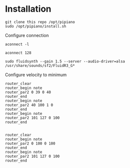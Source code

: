 Installation
============

    git clone this repo /opt/pipiano
    sudo /opt/pipiano/install.sh

Configure connection

    aconnect -l

    aconnect 128

    sudo fluidsynth --gain 1.5 --server --audio-driver=alsa /usr/share/sounds/sf2/FluidR3_G*


Configure velocity to minimum

    router_clear
    router_begin note
    router_par2 0 39 0 40
    router_end
    router_begin note
    router_par2 40 100 1 0
    router_end
    router_begin note
    router_par2 101 127 0 100
    router_end


    router_clear
    router_begin note
    router_par2 0 100 0 100
    router_end
    router_begin note
    router_par2 101 127 0 100
    router_end


